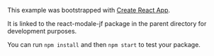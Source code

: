 This example was bootstrapped with [Create React App](https://github.com/facebook/create-react-app).

It is linked to the react-modale-jf package in the parent directory for development purposes.

You can run `npm install` and then `npm start` to test your package.
